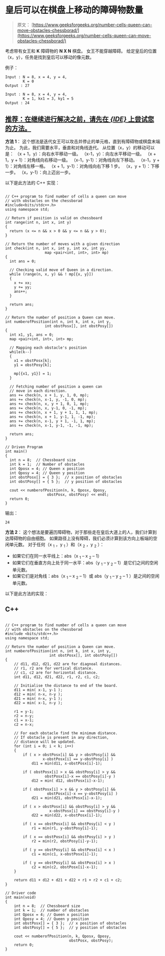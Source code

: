 # 皇后可以在棋盘上移动的障碍物数量

> 原文： [https://www.geeksforgeeks.org/number-cells-queen-can-move-obstacles-chessborad/](https://www.geeksforgeeks.org/number-cells-queen-can-move-obstacles-chessborad/)

考虑带有女王和 **K** 障碍物的 **N X N** 棋盘。 女王不能穿越障碍。 给定皇后的位置（x，y），任务是找到皇后可以移动的像元数。

例子：

```
Input : N = 8, x = 4, y = 4, 
        K = 0
Output : 27

Input : N = 8, x = 4, y = 4, 
        K = 1, kx1 = 3, ky1 = 5
Output : 24

```

## [推荐：在继续进行解决之前，请先在 ***{IDE}*** 上尝试您的方法。](https://ide.geeksforgeeks.org/)

**方法 1**：
这个想法是迭代女王可以攻击并停止的单元格，直到有障碍物或棋盘末端为止。 为此，我们需要水平，垂直和对角线迭代。 从位置（x，y）的移动可以是：
（x + 1，y）：向右水平移动一级。
（x-1，y）：向左水平移动一级。
（x + 1，y + 1）：对角线向右移动一级。
（x-1，y-1）：对角线向左下移动。
（x-1，y + 1）：对角线左移一格。
（x + 1，y-1）：对角线向右下移 1 步。
（x，y + 1）：下移一步。
（x，y-1）：向上迈出一步。

以下是此方法的 C++ 实现：

```

// C++ program to find number of cells a queen can move  
// with obstacles on the chessborad 
#include<bits/stdc++.h> 
using namespace std; 

// Return if position is valid on chessboard 
int range(int n, int x, int y) 
{ 
  return (x <= n && x > 0 && y <= n && y > 0); 
} 

// Return the number of moves with a given direction 
int check(int n, int x, int y, int xx, int yy,  
                  map <pair<int, int>, int> mp) 
{ 
  int ans = 0; 

  // Checking valid move of Queen in a direction. 
  while (range(n, x, y) && ! mp[{x, y}]) 
  { 
    x += xx; 
    y += yy; 
    ans++; 
  } 

  return ans; 
} 

// Return the number of position a Queen can move. 
int numberofPosition(int n, int k, int x, int y,  
                  int obstPosx[], int obstPosy[]) 
{ 
  int x1, y1, ans = 0; 
  map <pair<int, int>, int> mp; 

  // Mapping each obstacle's position 
  while(k--) 
  { 
    x1 = obstPosx[k]; 
    y1 = obstPosy[k]; 

    mp[{x1, y1}] = 1; 
  } 

  // Fetching number of position a queen can 
  // move in each direction. 
  ans += check(n, x + 1, y, 1, 0, mp); 
  ans += check(n, x-1, y, -1, 0, mp); 
  ans += check(n, x, y + 1, 0, 1, mp); 
  ans += check(n, x, y-1, 0, -1, mp); 
  ans += check(n, x + 1, y + 1, 1, 1, mp); 
  ans += check(n, x + 1, y-1, 1, -1, mp); 
  ans += check(n, x-1, y + 1, -1, 1, mp); 
  ans += check(n, x-1, y-1, -1, -1, mp); 

  return ans; 
} 

// Driven Program 
int main() 
{ 
  int n = 8;  // Chessboard size 
  int k = 1;  // Number of obstacles 
  int Qposx = 4; // Queen x position 
  int Qposy = 4; // Queen y position 
  int obstPosx[] = { 3 };  // x position of obstacles 
  int obstPosy[] = { 5 };  // y position of obstacles 

  cout << numberofPosition(n, k, Qposx, Qposy,  
                   obstPosx, obstPosy) << endl; 
  return 0; 
} 

```

输出：

```
24

```

**方法 2**：
这个想法是要遍历障碍物，对于那些走在皇后大道上的人，我们计算到达障碍物的自由细胞。 如果路径上没有障碍，我们必须计算到该方向上板端的空闲单元数。
对于任何（x <sub>1</sub> ，y <sub>1</sub> ）和（x <sub>2</sub> ，y <sub>2</sub> ）：

*   如果它们在同一水平线上：abs（x <sub>1</sub> – x <sub>2</sub> – 1）
*   如果它们在垂直方向上处于同一水平：abs（y <sub>1</sub> – y <sub>2</sub> – 1）是它们之间的空闲单元数。
*   如果它们是对角线：abs（x <sub>1</sub> – x <sub>2</sub> – 1）或 abs（y <sub>1</sub> – y <sub>2</sub> – 1 ）是之间的空闲单元数。

以下是此方法的实现：

## C++ 

```

// C++ program to find number of cells a queen can move 
// with obstacles on the chessborad 
#include <bits/stdc++.h> 
using namespace std; 

// Return the number of position a Queen can move. 
int numberofPosition(int n, int k, int x, int y, 
                    int obstPosx[], int obstPosy[]) 
{ 
    // d11, d12, d21, d22 are for diagnoal distances. 
    // r1, r2 are for vertical distance. 
    // c1, c2 are for horizontal distance. 
    int d11, d12, d21, d22, r1, r2, c1, c2; 

    // Initialise the distance to end of the board. 
    d11 = min( x-1, y-1 ); 
    d12 = min( n-x, n-y ); 
    d21 = min( n-x, y-1 ); 
    d22 = min( x-1, n-y ); 

    r1 = y-1; 
    r2 = n-y; 
    c1 = x-1; 
    c2 = n-x; 

    // For each obstacle find the minimum distance. 
    // If obstacle is present in any direction, 
    // distance will be updated. 
    for (int i = 0; i < k; i++) 
    { 
        if ( x > obstPosx[i] && y > obstPosy[i] && 
                 x-obstPosx[i] == y-obstPosy[i] ) 
            d11 = min(d11, x-obstPosx[i]-1); 

        if ( obstPosx[i] > x && obstPosy[i] > y && 
                  obstPosx[i]-x == obstPosy[i]-y ) 
            d12 = min( d12, obstPosx[i]-x-1); 

        if ( obstPosx[i] > x && y > obstPosy[i] && 
                   obstPosx[i]-x == y-obstPosy[i] ) 
            d21 = min(d21, obstPosx[i]-x-1); 

        if ( x > obstPosx[i] && obstPosy[i] > y && 
                    x-obstPosx[i] == obstPosy[i]-y ) 
            d22 = min(d22, x-obstPosx[i]-1); 

        if ( x == obstPosx[i] && obstPosy[i] < y ) 
            r1 = min(r1, y-obstPosy[i]-1); 

        if ( x == obstPosx[i] && obstPosy[i] > y ) 
            r2 = min(r2, obstPosy[i]-y-1); 

        if ( y == obstPosy[i] && obstPosx[i] < x ) 
            c1 = min(c1, x-obstPosx[i]-1); 

        if ( y == obstPosy[i] && obstPosx[i] > x ) 
            c2 = min(c2, obstPosx[i]-x-1); 
    } 

    return d11 + d12 + d21 + d22 + r1 + r2 + c1 + c2; 
} 

// Driver code 
int main(void) 
{ 
    int n = 8;  // Chessboard size 
    int k = 1;  // number of obstacles 
    int Qposx = 4; // Queen x position 
    int Qposy = 4; // Queen y position 
    int obstPosx[] = { 3 };  // x position of obstacles 
    int obstPosy[] = { 5 };  // y position of obstacles 

    cout << numberofPosition(n, k, Qposx, Qposy, 
                             obstPosx, obstPosy); 
    return 0; 
} 

```